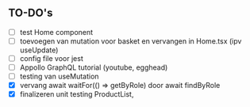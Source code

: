 ## TO-DO's

- [ ] test Home component
- [ ] toevoegen van mutation voor basket en vervangen in Home.tsx (ipv useUpdate)
- [ ] config file voor jest
- [ ] Appollo GraphQL tutorial (youtube, egghead)
- [ ] testing van useMutation
- [x] vervang await waitFor(() => getByRole) door await findByRole
- [x] finalizeren unit testing ProductList,
